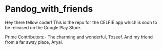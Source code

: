 # Pandog_with_friends

Hey there fellow coder!
This is the repo for the CELFIE app which is soon to be released on the Google Play Store.

Prime Contributors:-
The charming and wonderful, Toseef. 
And my friend from a far away place, Aryal.
